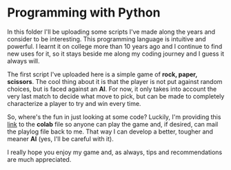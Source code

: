 # Programming with Python

In this folder I'll be uploading some scripts I've made along the years and consider to be interesting. This programming language is intuitive and powerful. I learnt it on college more than 10 years ago and I continue to find new uses for it, so it stays beside me along my coding journey and I guess it always will.

The first script I've uploaded here is a simple game of **rock, paper, scissors**. The cool thing about it is that the player is not put against random choices, but is faced against an **AI**. For now, it only takes into account the very last match to decide what move to pick, but can be made to completely characterize a player to try and win every time.

So, where's the fun in just looking at some code? Luckily, I'm providing this [link](https://colab.research.google.com/drive/1nGsyHH4cwaOUN0qnTh44yCracrIyrxED?usp=sharing) to the **colab** file so anyone can play the game and, if desired, can mail the playlog file back to me. That way I can develop a better, tougher and meaner **AI** (yes, I'll be careful with it).

I really hope you enjoy my game and, as always, tips and recommendations are much appreciated. 
